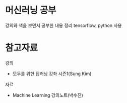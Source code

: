 # 머신러닝 공부
강의와 책을 보면서 공부한 내용 정리
tensorflow, python 사용
# 참고자료
강의
+ 모두를 위한 딥러닝 강좌 시즌1(Sung Kim)


자료
+ Machine Learning 강의노트(박수진)
